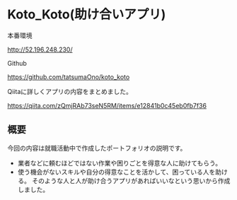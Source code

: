 # Koto_Koto(助け合いアプリ)
本番環境

<http://52.196.248.230/>

Github

<https://github.com/tatsumaOno/koto_koto>

Qiitaに詳しくアプリの内容をまとめました。

<https://qiita.com/zQmjRAb73seN5RM/items/e12841b0c45eb0fb7f36>

## 概要

今回の内容は就職活動中で作成したポートフォリオの説明です。
* 業者などに頼むほどではない作業や困りごとを得意な人に助けてもらう。
* 使う機会がないスキルや自分の得意なことを活かして、困っている人を助ける。
そのような人と人が助け合うアプリがあればいいなという思いから作成しました。